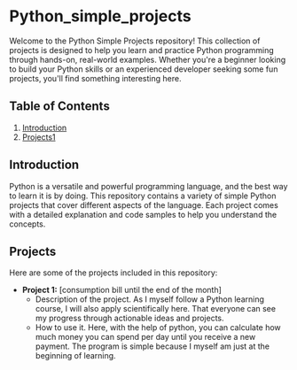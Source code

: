 # Python_simple_projects
Welcome to the Python Simple Projects repository! This collection of projects is designed to help you learn and practice Python programming through hands-on, real-world examples. Whether you're a beginner looking to build your Python skills or an experienced developer seeking some fun projects, you'll find something interesting here.
## Table of Contents

1. [Introduction](#introduction)
2. [Projects1](#projects1)

## Introduction

Python is a versatile and powerful programming language, and the best way to learn it is by doing. This repository contains a variety of simple Python projects that cover different aspects of the language. Each project comes with a detailed explanation and code samples to help you understand the concepts.

## Projects

Here are some of the projects included in this repository:

- **Project 1:** [consumption bill until the end of the month]
  - Description of the project.
    As I myself follow a Python learning course, I will also apply scientifically here. That everyone can see my progress through actionable ideas and projects.
  - How to use it.
    Here, with the help of python, you can calculate how much money you can spend per day until you receive a new payment. The program is simple because I myself am just at the beginning 
    of learning.
